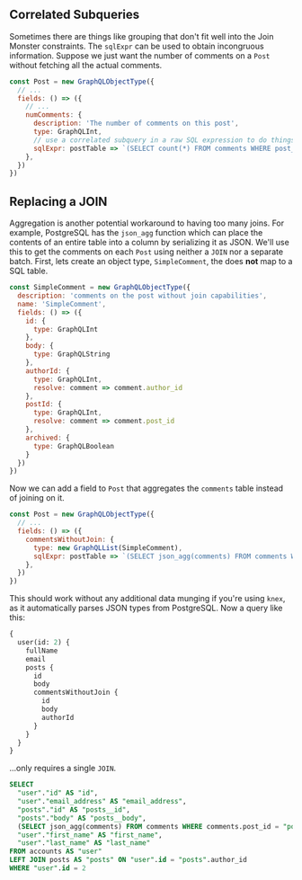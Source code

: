 ## Correlated Subqueries

Sometimes there are things like grouping that don't fit well into the Join Monster constraints.
The `sqlExpr` can be used to obtain incongruous information.
Suppose we just want the number of comments on a `Post` without fetching all the actual comments.

```js
const Post = new GraphQLObjectType({
  // ...
  fields: () => ({
    // ...
    numComments: {
      description: 'The number of comments on this post',
      type: GraphQLInt,
      // use a correlated subquery in a raw SQL expression to do things like aggregation
      sqlExpr: postTable => `(SELECT count(*) FROM comments WHERE post_id = ${postTable}.id AND archived = FALSE)`
    },
  })
})
```

## Replacing a JOIN

Aggregation is another potential workaround to having too many joins. For example, PostgreSQL has the `json_agg` function which can place the contents of an entire table into a column by serializing it as JSON. We'll use this to get the comments on each `Post` using neither a `JOIN` nor a separate batch. First, lets create an object type, `SimpleComment`, the does **not** map to a SQL table.

```javascript
const SimpleComment = new GraphQLObjectType({
  description: 'comments on the post without join capabilities',
  name: 'SimpleComment',
  fields: () => ({
    id: {
      type: GraphQLInt
    },
    body: {
      type: GraphQLString
    },
    authorId: {
      type: GraphQLInt,
      resolve: comment => comment.author_id
    },
    postId: {
      type: GraphQLInt,
      resolve: comment => comment.post_id
    },
    archived: {
      type: GraphQLBoolean
    }
  })
})
```

Now we can add a field to `Post` that aggregates the `comments` table instead of joining on it.

```javascript
const Post = new GraphQLObjectType({
  // ...
  fields: () => ({
    commentsWithoutJoin: {
      type: new GraphQLList(SimpleComment),
      sqlExpr: postTable => `(SELECT json_agg(comments) FROM comments WHERE comments.post_id = ${postTable}.id AND comments.archived = FALSE)`
    },
  })
})
```

This should work without any additional data munging if you're using `knex`, as it automatically parses JSON types from PostgreSQL. Now a query like this:

```graphql
{
  user(id: 2) {
    fullName
    email
    posts {
      id
      body
      commentsWithoutJoin {
        id
        body
      	authorId
      }
    }
  }
}
```

...only requires a single `JOIN`.

```sql
SELECT
  "user"."id" AS "id",
  "user"."email_address" AS "email_address",
  "posts"."id" AS "posts__id",
  "posts"."body" AS "posts__body",
  (SELECT json_agg(comments) FROM comments WHERE comments.post_id = "posts".id AND comments.archived = FALSE) AS "posts__commentsWithoutJoin",
  "user"."first_name" AS "first_name",
  "user"."last_name" AS "last_name"
FROM accounts AS "user"
LEFT JOIN posts AS "posts" ON "user".id = "posts".author_id
WHERE "user".id = 2
```

